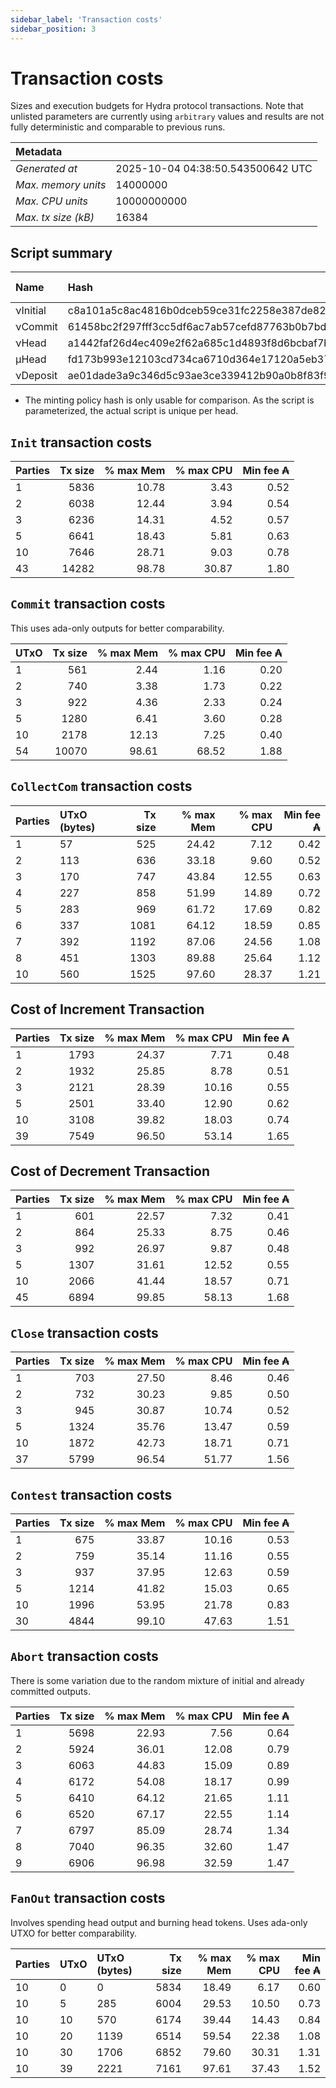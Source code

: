 ```yaml
--- 
sidebar_label: 'Transaction costs' 
sidebar_position: 3 
--- 
```


# Transaction costs 

Sizes and execution budgets for Hydra protocol transactions. Note that unlisted parameters are currently using `arbitrary` values and results are not fully deterministic and comparable to previous runs.

| Metadata | |
| :--- | :--- |
| _Generated at_ | 2025-10-04 04:38:50.543500642 UTC |
| _Max. memory units_ | 14000000 |
| _Max. CPU units_ | 10000000000 |
| _Max. tx size (kB)_ | 16384 |

## Script summary

| Name   | Hash | Size (Bytes) 
| :----- | :--- | -----------: 
| νInitial | c8a101a5c8ac4816b0dceb59ce31fc2258e387de828f02961d2f2045 | 2652 | 
| νCommit | 61458bc2f297fff3cc5df6ac7ab57cefd87763b0b7bd722146a1035c | 685 | 
| νHead | a1442faf26d4ec409e2f62a685c1d4893f8d6bcbaf7bcb59d6fa1340 | 14599 | 
| μHead | fd173b993e12103cd734ca6710d364e17120a5eb37a224c64ab2b188* | 5284 | 
| νDeposit | ae01dade3a9c346d5c93ae3ce339412b90a0b8f83f94ec6baa24e30c | 1102 | 

* The minting policy hash is only usable for comparison. As the script is parameterized, the actual script is unique per head.

## `Init` transaction costs

| Parties | Tx size | % max Mem | % max CPU | Min fee ₳ |
| :------ | ------: | --------: | --------: | --------: |
| 1| 5836 | 10.78 | 3.43 | 0.52 |
| 2| 6038 | 12.44 | 3.94 | 0.54 |
| 3| 6236 | 14.31 | 4.52 | 0.57 |
| 5| 6641 | 18.43 | 5.81 | 0.63 |
| 10| 7646 | 28.71 | 9.03 | 0.78 |
| 43| 14282 | 98.78 | 30.87 | 1.80 |


## `Commit` transaction costs
 This uses ada-only outputs for better comparability.

| UTxO | Tx size | % max Mem | % max CPU | Min fee ₳ |
| :--- | ------: | --------: | --------: | --------: |
| 1| 561 | 2.44 | 1.16 | 0.20 |
| 2| 740 | 3.38 | 1.73 | 0.22 |
| 3| 922 | 4.36 | 2.33 | 0.24 |
| 5| 1280 | 6.41 | 3.60 | 0.28 |
| 10| 2178 | 12.13 | 7.25 | 0.40 |
| 54| 10070 | 98.61 | 68.52 | 1.88 |


## `CollectCom` transaction costs

| Parties | UTxO (bytes) |Tx size | % max Mem | % max CPU | Min fee ₳ |
| :------ | :----------- |------: | --------: | --------: | --------: |
| 1 | 57 | 525 | 24.42 | 7.12 | 0.42 |
| 2 | 113 | 636 | 33.18 | 9.60 | 0.52 |
| 3 | 170 | 747 | 43.84 | 12.55 | 0.63 |
| 4 | 227 | 858 | 51.99 | 14.89 | 0.72 |
| 5 | 283 | 969 | 61.72 | 17.69 | 0.82 |
| 6 | 337 | 1081 | 64.12 | 18.59 | 0.85 |
| 7 | 392 | 1192 | 87.06 | 24.56 | 1.08 |
| 8 | 451 | 1303 | 89.88 | 25.64 | 1.12 |
| 10 | 560 | 1525 | 97.60 | 28.37 | 1.21 |


## Cost of Increment Transaction

| Parties | Tx size | % max Mem | % max CPU | Min fee ₳ |
| :------ | ------: | --------: | --------: | --------: |
| 1| 1793 | 24.37 | 7.71 | 0.48 |
| 2| 1932 | 25.85 | 8.78 | 0.51 |
| 3| 2121 | 28.39 | 10.16 | 0.55 |
| 5| 2501 | 33.40 | 12.90 | 0.62 |
| 10| 3108 | 39.82 | 18.03 | 0.74 |
| 39| 7549 | 96.50 | 53.14 | 1.65 |


## Cost of Decrement Transaction

| Parties | Tx size | % max Mem | % max CPU | Min fee ₳ |
| :------ | ------: | --------: | --------: | --------: |
| 1| 601 | 22.57 | 7.32 | 0.41 |
| 2| 864 | 25.33 | 8.75 | 0.46 |
| 3| 992 | 26.97 | 9.87 | 0.48 |
| 5| 1307 | 31.61 | 12.52 | 0.55 |
| 10| 2066 | 41.44 | 18.57 | 0.71 |
| 45| 6894 | 99.85 | 58.13 | 1.68 |


## `Close` transaction costs

| Parties | Tx size | % max Mem | % max CPU | Min fee ₳ |
| :------ | ------: | --------: | --------: | --------: |
| 1| 703 | 27.50 | 8.46 | 0.46 |
| 2| 732 | 30.23 | 9.85 | 0.50 |
| 3| 945 | 30.87 | 10.74 | 0.52 |
| 5| 1324 | 35.76 | 13.47 | 0.59 |
| 10| 1872 | 42.73 | 18.71 | 0.71 |
| 37| 5799 | 96.54 | 51.77 | 1.56 |


## `Contest` transaction costs

| Parties | Tx size | % max Mem | % max CPU | Min fee ₳ |
| :------ | ------: | --------: | --------: | --------: |
| 1| 675 | 33.87 | 10.16 | 0.53 |
| 2| 759 | 35.14 | 11.16 | 0.55 |
| 3| 937 | 37.95 | 12.63 | 0.59 |
| 5| 1214 | 41.82 | 15.03 | 0.65 |
| 10| 1996 | 53.95 | 21.78 | 0.83 |
| 30| 4844 | 99.10 | 47.63 | 1.51 |


## `Abort` transaction costs
There is some variation due to the random mixture of initial and already committed outputs.

| Parties | Tx size | % max Mem | % max CPU | Min fee ₳ |
| :------ | ------: | --------: | --------: | --------: |
| 1| 5698 | 22.93 | 7.56 | 0.64 |
| 2| 5924 | 36.01 | 12.08 | 0.79 |
| 3| 6063 | 44.83 | 15.09 | 0.89 |
| 4| 6172 | 54.08 | 18.17 | 0.99 |
| 5| 6410 | 64.12 | 21.65 | 1.11 |
| 6| 6520 | 67.17 | 22.55 | 1.14 |
| 7| 6797 | 85.09 | 28.74 | 1.34 |
| 8| 7040 | 96.35 | 32.60 | 1.47 |
| 9| 6906 | 96.98 | 32.59 | 1.47 |


## `FanOut` transaction costs
Involves spending head output and burning head tokens. Uses ada-only UTXO for better comparability.

| Parties | UTxO  | UTxO (bytes) | Tx size | % max Mem | % max CPU | Min fee ₳ |
| :------ | :---- | :----------- | ------: | --------: | --------: | --------: |
| 10 | 0 | 0 | 5834 | 18.49 | 6.17 | 0.60 |
| 10 | 5 | 285 | 6004 | 29.53 | 10.50 | 0.73 |
| 10 | 10 | 570 | 6174 | 39.44 | 14.43 | 0.84 |
| 10 | 20 | 1139 | 6514 | 59.54 | 22.38 | 1.08 |
| 10 | 30 | 1706 | 6852 | 79.60 | 30.31 | 1.31 |
| 10 | 39 | 2221 | 7161 | 97.61 | 37.43 | 1.52 |

